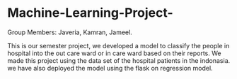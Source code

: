 # Machine-Learning-Project-
Group Members: Javeria, Kamran, Jameel.

This is our semester project, we developed a model to classify the people in hospital into the out care ward or in care ward based on their reports.
We made this project using the data set of the hospital patients in the indonasia.
we have also deployed the model using the flask on regression model.
